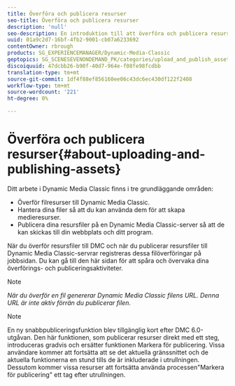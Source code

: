 ```yaml
---
title: Överföra och publicera resurser
seo-title: Överföra och publicera resurser
description: 'null'
seo-description: En introduktion till att överföra och publicera resurser i Dynamic Media Classic.
uuid: 01a9c2d7-16bf-4fb2-9001-cb07a6233692
contentOwner: rbrough
products: SG_EXPERIENCEMANAGER/Dynamic-Media-Classic
geptopics: SG_SCENESEVENONDEMAND_PK/categories/upload_and_publish_assets
discoiquuid: 47dcbb26-b90f-40d7-964e-f08fe98fcdbb
translation-type: tm+mt
source-git-commit: 1df4f88ef856160ee06c43dc6ec430df122f2408
workflow-type: tm+mt
source-wordcount: '221'
ht-degree: 0%

---
```



# Överföra och publicera resurser{#about-uploading-and-publishing-assets}

Ditt arbete i Dynamic Media Classic finns i tre grundläggande områden:

* Överför filresurser till Dynamic Media Classic.
* Hantera dina filer så att du kan använda dem för att skapa medieresurser.
* Publicera dina resursfiler på en Dynamic Media Classic-server så att de kan skickas till din webbplats och ditt program.

När du överför resursfiler till DMC och när du publicerar resursfiler till Dynamic Media Classic-servrar registreras dessa filöverföringar på jobbsidan. Du kan gå till den här sidan för att spåra och övervaka dina överförings- och publiceringsaktiviteter.

>[!NOTE]
>
>*När du överför en fil genererar Dynamic Media Classic filens URL. Denna URL är inte aktiv förrän du publicerar filen.*

>[!NOTE]
>
>En ny snabbpubliceringsfunktion blev tillgänglig kort efter DMC 6.0-utgåvan. Den här funktionen, som publicerar resurser direkt med ett steg, introduceras gradvis och ersätter funktionen Markera för publicering. Vissa användare kommer att fortsätta att se det aktuella gränssnittet och de aktuella funktionerna en stund tills de är inkluderade i utrullningen. Dessutom kommer vissa resurser att fortsätta använda processen&quot;Markera för publicering&quot; ett tag efter utrullningen.
